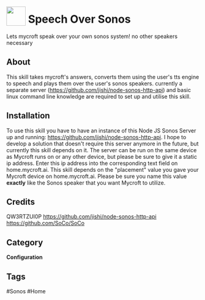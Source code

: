 # <img src="https://raw.githack.com/FortAwesome/Font-Awesome/master/svgs/solid/comments.svg" card_color="#222222" width="50" height="50" style="vertical-align:bottom"/> Speech Over Sonos
Lets mycroft speak over your own sonos system! no other speakers necessary

## About
This skill takes mycroft's answers, converts them using the user's tts engine to speech and plays them over the user's sonos speakers. currently a separate server (https://github.com/jishi/node-sonos-http-api) and basic linux command line knowledge are required to set up and utilise this skill.

## Installation
To use this skill you have to have an instance of this Node JS Sonos Server up and running: https://github.com/jishi/node-sonos-http-api. I hope to develop a solution that doesn't require this server anymore in the future, but currently this skill depends on it. The server can be run on the same device as Mycroft runs on or any other device, but please be sure to give it a static ip address. Enter this ip address into the corresponding text field on home.mycroft.ai.
This skill depends on the "placement" value you gave your Mycroft device on home.mycroft.ai. Please be sure you name this value **exactly** like the Sonos speaker that you want Mycroft to utilize.

## Credits
QW3RTZUI0P
https://github.com/jishi/node-sonos-http-api
https://github.com/SoCo/SoCo 

## Category
**Configuration**

## Tags
#Sonos
#Home

